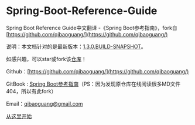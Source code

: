 # Spring-Boot-Reference-Guide
Spring Boot Reference Guide中文翻译 -《Spring Boot参考指南》，fork自[https://github.com/qibaoguang/](https://github.com/qibaoguang/)

说明：本文档针对的是最新版本：[1.3.0.BUILD-SNAPSHOT](http://docs.spring.io/spring-boot/docs/current-SNAPSHOT/reference/htmlsingle/#getting-started-installing-spring-boot)。

如感兴趣，可以star或fork该[仓库](https://github.com/qibaoguang/Spring-Boot-Reference-Guide)！

Github：[https://github.com/qibaoguang/](https://github.com/qibaoguang/)

GitBook : [Spring Boot参考指南](https://www.gitbook.com/book/kaenry/spring-boot-reference-guide/details)（PS：因为发现原仓库在线阅读很多MD文件404，所以有此fork）

Email：qibaoguang@gmail.com

[从这里开始](SUMMARY.md)
